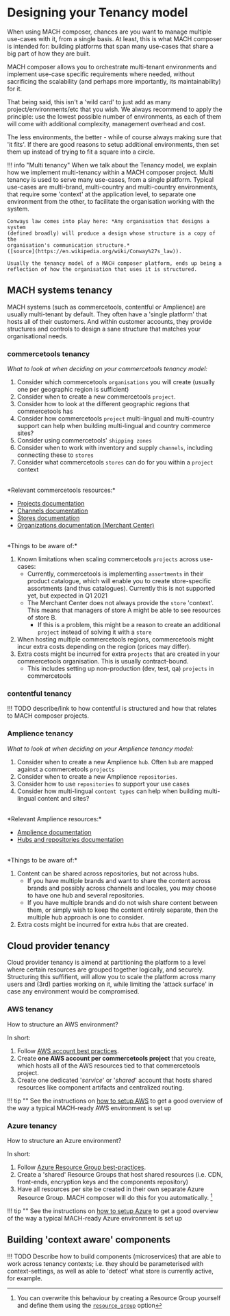 # Designing your Tenancy model

When using MACH composer, chances are you want to manage multiple use-cases with
it, from a single basis. At least, this is what MACH composer is intended for:
building platforms that span many use-cases that share a big part of how they
are built.

MACH composer allows you to orchestrate multi-tenant environments and implement
use-case specific requirements where needed, without sacrificing the scalability
(and perhaps more importantly, its maintainability) for it.

That being said, this isn't a 'wild card' to just add as many
project/environments/etc that you wish. We always recommend to apply the
principle: use the lowest possible number of environments, as each of them will
come with additional complexity, management overhead and cost.

The less environments, the better - while of course always making sure that 'it
fits'. If there are good reasons to setup additional environments, then set them
up instead of trying to fit a square into a circle.

!!! info "Multi tenancy"
    When we talk about the Tenancy model, we explain how we implement
    multi-tenancy within a MACH composer project. Multi tenancy is used to serve
    many use-cases, from a single platform. Typical use-cases are multi-brand,
    multi-country and multi-country environments, that require some 'context' at
    the application level, to separate one environment from the other, to
    facilitate the organisation working with the system.

    Conways law comes into play here: *Any organisation that designs a system
    (defined broadly) will produce a design whose structure is a copy of the
    organisation's communication structure.*
    ([source](https://en.wikipedia.org/wiki/Conway%27s_law)).

    Usually the tenancy model of a MACH composer platform, ends up being a
    reflection of how the organisation that uses it is structured.


## MACH systems tenancy

MACH systems (such as commercetools, contentful or Amplience) are usually
multi-tenant by default. They often have a 'single platform' that hosts all of
their customers. And within customer accounts, they provide structures and
controls to design a sane structure that matches your organisational needs.


### commercetools tenancy

*What to look at when deciding on your commercetools tenancy model:*

1. Consider which commercetools `organisations` you will create (usually one per geographic region is sufficient)
2. Consider when to create a new commercetools `project`.
3. Consider how to look at the different geographic regions that commercetools has
4. Consider how commercetools `project` multi-lingual and multi-country support can help when building multi-lingual and country commerce sites?
5. Consider using commercetools' `shipping zones`
6. Consider when to work with inventory and supply `channels`, including connecting these to `stores`
7. Consider what commercetools `stores` can do for you within a `project` context

<br/>
*Relevant commercetools resources:*

- [Projects documentation](https://docs.commercetools.com/api/projects/project)
- [Channels documentation](https://docs.commercetools.com/api/projects/channels)
- [Stores documentation](https://docs.commercetools.com/api/projects/stores)
- [Organizations documentation (Merchant Center)](https://docs.commercetools.com/merchant-center/organizations)


<br/>
*Things to be aware of:*

1. Known limitations when scaling commercetools `projects` across use-cases:
    - Currently, commercetools is implementing `assortments` in their product
      catalogue, which will enable you to create store-specific assortments (and
      thus catalogues). Currently this is not supported yet, but expected in Q1
      2021
    - The Merchant Center does not always provide the `store` 'context'. This
      means that managers of store A might be able to see resources of store B.
        - If this is a problem, this might be a reason to create an additional
          `project` instead of solving it with a `store`
2. When hosting multiple commercetools regions, commercetools might incur extra
   costs depending on the region (prices may differ).
3. Extra costs might be incurred for extra `projects` that are created in your
   commercetools organisation. This is usually contract-bound.
    - This includes setting up non-production (dev, test, qa) `projects` in commercetools


### contentful tenancy

!!! TODO
    describe/link to how contentful is structured and how that relates to MACH composer projects.

### Amplience tenancy

*What to look at when deciding on your Amplience tenancy model:*

1. Consider when to create a new Amplience `hub`. Often `hub` are mapped against a commercetools `projects`
2. Consider when to create a new Amplience `repositories`.
3. Consider how to use `repositories` to support your use cases
4. Consider how multi-lingual `content types` can help when building multi-lingual content and sites?

<br/>
*Relevant Amplience resources:*

- [Amplience documentation](https://amplience.com/docs/index.html)
- [Hubs and repositories documentation](https://amplience.com/docs/intro/hubsandrepositories.html)

<br/>
*Things to be aware of:*

1. Content can be shared across repositories, but not across hubs.
    - If you have multiple brands and want to share the content across brands
      and possibly across channels and locales, you may choose to have one hub and
      several repositories.
    - If you have multiple brands and do not wish share content between them, or
      simply wish to keep the content entirely separate, then the multiple hub
      approach is one to consider.
2. Extra costs might be incurred for extra `hubs` that are created.

## Cloud provider tenancy

Cloud provider tenancy is aimend at partitioning the platform to a level where
certain resources are grouped together logically, and securely. Structuring this
suffifient, will allow you to scale the platform across many users and (3rd)
parties working on it, while limiting the 'attack surface' in case any
environment would be compromised.


### AWS tenancy

How to structure an AWS environment?

In short:

1. Follow [AWS account best practices](https://aws.amazon.com/organizations/getting-started/best-practices/).
2. Create **one AWS account per commercetools project** that you create, which
   hosts all of the AWS resources tied to that commercetools project.
3. Create one dedicated '*service*' or '*shared*' account that hosts shared
   resources like component artifacts and centralized routing.

!!! tip ""
      See the instructions on [how to setup AWS](../../tutorial/aws/step-3-setup-aws-services.md)
      to get a good overview of the way a typical MACH-ready AWS environment is set up

### Azure tenancy

How to structure an Azure environment?

In short:

1. Follow [Azure Resource Group best-practices](https://docs.microsoft.com/en-us/azure/cloud-adoption-framework/ready/azure-setup-guide/organize-resources?tabs=AzureManagementGroupsAndHierarchy).
2. Create a 'shared' Resource Groups that host shared resources (i.e. CDN, front-ends, encryption keys and the components repository)
3. Have all resources per site be created in their own separate Azure Resource Group. MACH composer will do this for you automatically. [^1]

!!! tip ""
      See the instructions on [how to setup Azure](../../tutorial/azure/step-3-setup-azure.md)
      to get a good overview of the way a typical MACH-ready Azure environment
      is set up
## Building 'context aware' components

!!! TODO
    Describe how to build components (microservices) that are able to work
    across tenancy contexts; i.e. they should be parameterised with
    context-settings, as well as able to 'detect' what store is currently
    active, for example.

[^1]: You can overwrite this behaviour by creating a Resource Group yourself and
      define them using the [`resource_group`](../../reference/syntax/sites.md#azure)
      option
